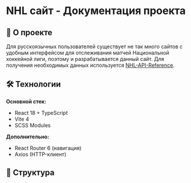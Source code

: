# NHL сайт - Документация проекта

## 📌 О проекте
Для русскоязычных пользователей существует не так много сайтов с удобным интерфейсом для отслеживания матчей Национальной хоккейной лиги, поэтому и разрабатывается данный сайт. Для получения необходимых данных используется [NHL-API-Reference](https://github.com/Zmalski/NHL-API-Reference).

## 🛠 Технологии

**Основной стек:**
- React 18 + TypeScript
- Vite 4
- SCSS Modules

**Дополнительно:**
- React Router 6 (навигация)
- Axios (HTTP-клиент)

## 📂 Структура
